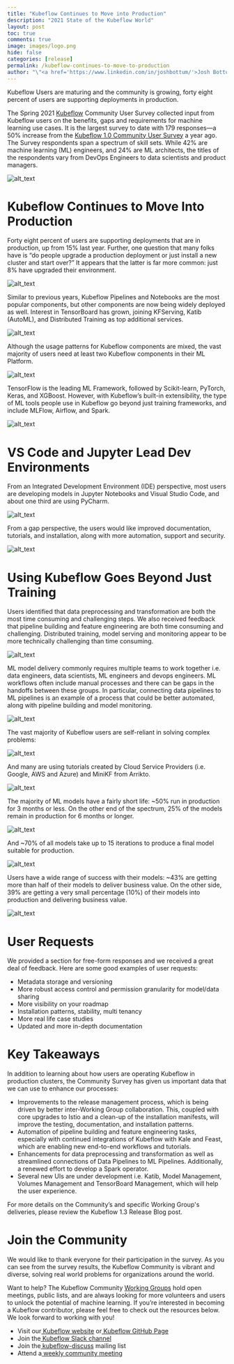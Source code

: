 ```yaml
---
title: "Kubeflow Continues to Move into Production"
description: "2021 State of the Kubeflow World"
layout: post
toc: true
comments: true
image: images/logo.png
hide: false
categories: [release]
permalink: /kubeflow-continues-to-move-to-production
author: "\"<a href='https://www.linkedin.com/in/joshbottum/'>Josh Bottum</a>\", <a href=\"https://twitter.com/aronchick\">David Arronchik</a>, <a href=\"https://www.linkedin.com/in/thealamkin\">Thea Lamkin</a>\n"
---
```


Kubeflow Users are maturing and the community is growing, forty eight percent of users are supporting deployments in production.

The Spring 2021 [Kubeflow](http://kubeflow.org/) Community User Survey collected input from Kubeflow users on the benefits, gaps and requirements for machine learning use cases. It is the largest survey to date with 179 responses—a 50% increase from the [Kubeflow 1.0 Community User Survey](https://medium.com/kubeflow/kubeflow-community-user-survey-fall-2019-a84776c71743) a year ago. The Survey respondents span a spectrum of skill sets. While 42% are machine learning (ML) engineers, and 24% are ML architects, the titles of the respondents vary from DevOps Engineers to data scientists and product managers.

![alt_text](images/2021-03-11-survey/image1.png)

# Kubeflow Continues to Move Into Production

Forty eight percent of users are supporting deployments that are in production, up from 15% last year. Further, one question that many folks have is “do people upgrade a production deployment or just install a new cluster and start over?” It appears that the latter is far more common: just 8% have upgraded their environment.

![alt_text](images/2021-03-11-survey/image2.png)

Similar to previous years, Kubeflow Pipelines and Notebooks are the most popular components, but other components are now being widely deployed as well. Interest in TensorBoard has grown, joining KFServing, Katib (AutoML), and Distributed Training as top additional services.

![alt_text](images/2021-03-11-survey/image3.png)

Although the usage patterns for Kubeflow components are mixed, the vast majority of users need at least two Kubeflow components in their ML Platform.  

![alt_text](images/2021-03-11-survey/image4.png)

TensorFlow is the leading ML Framework, followed by Scikit-learn, PyTorch, Keras, and XGBoost. However, with Kubeflow’s built-in extensibility, the type of ML tools people use in Kubeflow go beyond just training frameworks, and include MLFlow, Airflow, and Spark.

![alt_text](images/2021-03-11-survey/image5.png)

# VS Code and Jupyter Lead Dev Environments

From an Integrated Development Environment (IDE) perspective, most users are developing models in Jupyter Notebooks and Visual Studio Code, and about one third are using PyCharm.    
   
![alt_text](images/2021-03-11-survey/image6.png)

From a gap perspective, the users would like improved documentation, tutorials, and installation, along with more automation, support and security.

![alt_text](images/2021-03-11-survey/image7.png)

# Using Kubeflow Goes Beyond Just Training

Users identified that data preprocessing and transformation are both the most time consuming and challenging steps. We also received feedback that pipeline building and feature engineering are both time consuming and challenging. Distributed training, model serving and monitoring appear to be more technically challenging than time consuming. 

![alt_text](images/2021-03-11-survey/image8.png)

ML model delivery commonly requires multiple teams to work together i.e. data engineers, data scientists, ML engineers and devops engineers. ML workflows often include manual processes and there can be gaps in the handoffs between these groups. In particular, connecting data pipelines to ML pipelines is an example of a process that could be better automated, along with pipeline building and model monitoring.

![alt_text](images/2021-03-11-survey/image9.png)

The vast majority of Kubeflow users are self-reliant in solving complex problems:

![alt_text](images/2021-03-11-survey/image10.png)

And many are using tutorials created by Cloud Service Providers (i.e. Google, AWS and Azure) and MiniKF from Arrikto.

![alt_text](images/2021-03-11-survey/image11.png)

The majority of ML models have a fairly short life: ~50% run in production for 3 months or less. On the other end of the spectrum, 25% of the models remain in production for 6 months or longer. 

![alt_text](images/2021-03-11-survey/image12.png)

And ~70% of all models take up to 15 iterations to produce  a final model suitable for production. 

![alt_text](images/2021-03-11-survey/image13.png)

Users have a wide range of success with their models: ~43% are getting more than half of their models to deliver business value. On the other side, 39% are getting a very small percentage (10%) of their models into production and delivering business value.  

![alt_text](images/2021-03-11-survey/image14.png)

# User Requests

We provided a section for free-form responses and we received a great deal of feedback. Here are some good examples of user requests:

*   Metadata storage and versioning
*   More robust access control and permission granularity for model/data sharing
*   More visibility on your roadmap
*   Installation patterns, stability, multi tenancy
*   More real life case studies
*   Updated and more in-depth documentation

# Key Takeaways 

In addition to learning about how users are operating Kubeflow in production clusters, the Community Survey has given us important data that we can use to enhance our processes: 

*   Improvements to the release management process, which is being driven by better inter-Working Group collaboration. This, coupled with core upgrades to Istio and a clean-up of the installation manifests, will improve the testing, documentation, and installation patterns.
*   Automation of pipeline building and feature engineering tasks, especially with continued integrations of Kubeflow with Kale and Feast, which are enabling new end-to-end workflows and tutorials.
*   Enhancements for data preprocessing and transformation as well as streamlined connections of Data Pipelines to ML Pipelines.  Additionally, a renewed effort to develop a Spark operator.
*   Several new UIs are under development i.e. Katib, Model Management, Volumes Management and TensorBoard Management, which will help the user experience.

For more details on the Community’s and specific Working Group's deliveries, please review the Kubeflow 1.3 Release Blog post.  

# Join the Community

We would like to thank everyone for their participation in the survey. As you can see from the survey results, the Kubeflow Community is vibrant and diverse, solving real world problems for organizations around the world. 

Want to help? The Kubeflow Community [Working Groups](https://github.com/kubeflow/community/blob/master/wg-list.md) hold open meetings, public lists, and are always looking for more volunteers and users to unlock the potential of machine learning. If you’re interested in becoming a Kubeflow contributor, please feel free to check out the resources below. We look forward to working with you!

*   Visit our[ Kubeflow website](https://www.kubeflow.org/) or[ Kubeflow GitHub Page](https://github.com/kubeflow)
*   Join the[ Kubeflow Slack channel](https://join.slack.com/t/kubeflow/shared_invite/enQtMjgyMzMxNDgyMTQ5LWUwMTIxNmZlZTk2NGU0MmFiNDE4YWJiMzFiOGNkZGZjZmRlNTExNmUwMmQ2NzMwYzk5YzQxOWQyODBlZGY2OTg)
*   Join the[ kubeflow-discuss](https://groups.google.com/forum/#!forum/kubeflow-discuss) mailing list
*   Attend a[ weekly community meeting](https://www.kubeflow.org/docs/about/community/)